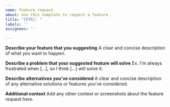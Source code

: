 ```yaml
---
name: Feature request
about: Use this template to request a feature
title: "[FTR]: "
labels: ''
assignees: ''

---
```


**Describe your feature that you suggesting**
A clear and concise description of what you want to happen.

**Describe a problem that your suggested feature will solve**
Ex. I'm always frustrated when [...], so I think [...] will solve it.

**Describe alternatives you've considered**
A clear and concise description of any alternative solutions or features you've considered.

**Additional context**
Add any other context or screenshots about the feature request here.
